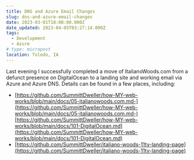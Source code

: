 ```yaml
---
title: DNS and Azure Email Changes
slug: dns-and-azure-email-changes
date: 2023-03-01T18:00:00.000Z
date_updated: 2023-04-05T03:27:14.000Z
tags: 
  - Development
  - Azure
# type: micropost
location: Toledo, IA
---
```


Last evening I successfully completed a move of ItalianoWoods.com from a defunct presence on DigitalOcean to a landing site and working email via Azure and Azure DNS. Details can be found in a few places, including:

- [https://github.com/SummittDweller/how-MY-web-works/blob/main/docs/05-italianowoods.com.md-](https://github.com/SummittDweller/how-MY-web-works/blob/main/docs/05-italianowoods.com.md-)[https://github.com/SummittDweller/how-MY-web-works/blob/main/docs/101-DigitalOcean.md](https://github.com/SummittDweller/how-MY-web-works/blob/main/docs/101-DigitalOcean.md)
- [https://github.com/SummittDweller/italiano-woods-11ty-landing-page](https://github.com/SummittDweller/italiano-woods-11ty-landing-page)
